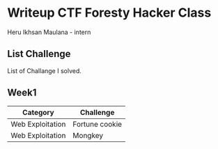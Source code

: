 # Writeup CTF Foresty Hacker Class
Heru Ikhsan Maulana - intern
## List Challenge
List of Challange I solved.

## Week1
| Category | Challenge |
| ------ | ------ |
| Web Exploitation | Fortune cookie |
| Web Exploitation | Mongkey |

